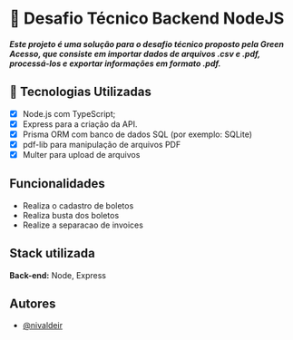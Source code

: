 # 📄 Desafio Técnico Backend NodeJS

##### Este projeto é uma solução para o desafio técnico proposto pela Green Acesso, que consiste em importar dados de arquivos .csv e .pdf, processá-los e exportar informações em formato .pdf.



## 🚀 Tecnologias Utilizadas

- [x]  Node.js com TypeScript;
- [x]  Express para a criação da API.
- [x]  Prisma ORM com banco de dados SQL (por exemplo:  SQLite)
- [x]  pdf-lib para manipulação de arquivos PDF
- [x]  Multer para upload de arquivos
## Funcionalidades

- Realiza o cadastro de boletos
- Realiza busta dos boletos
- Realize a separacao de invoices


## Stack utilizada

**Back-end:** Node, Express


## Autores

- [@nivaldeir](https://www.github.com/nivaldeir)

